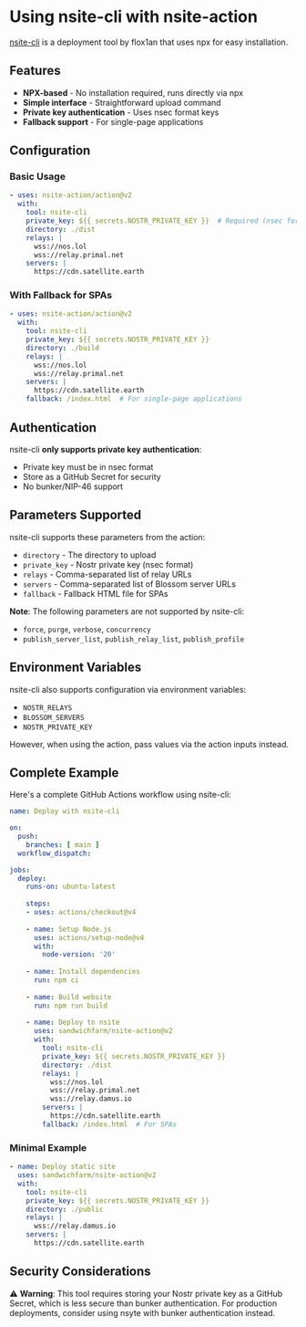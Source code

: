 # Using nsite-cli with nsite-action

[nsite-cli](https://github.com/flox1an/nsite-cli) is a deployment tool by flox1an that uses npx for easy installation.

## Features

- **NPX-based** - No installation required, runs directly via npx
- **Simple interface** - Straightforward upload command
- **Private key authentication** - Uses nsec format keys
- **Fallback support** - For single-page applications

## Configuration

### Basic Usage

```yaml
- uses: nsite-action/action@v2
  with:
    tool: nsite-cli
    private_key: ${{ secrets.NOSTR_PRIVATE_KEY }}  # Required (nsec format)
    directory: ./dist
    relays: |
      wss://nos.lol
      wss://relay.primal.net
    servers: |
      https://cdn.satellite.earth
```

### With Fallback for SPAs

```yaml
- uses: nsite-action/action@v2
  with:
    tool: nsite-cli
    private_key: ${{ secrets.NOSTR_PRIVATE_KEY }}
    directory: ./build
    relays: |
      wss://nos.lol
      wss://relay.primal.net
    servers: |
      https://cdn.satellite.earth
    fallback: /index.html  # For single-page applications
```

## Authentication

nsite-cli **only supports private key authentication**:
- Private key must be in nsec format
- Store as a GitHub Secret for security
- No bunker/NIP-46 support

## Parameters Supported

nsite-cli supports these parameters from the action:
- `directory` - The directory to upload
- `private_key` - Nostr private key (nsec format)
- `relays` - Comma-separated list of relay URLs
- `servers` - Comma-separated list of Blossom server URLs
- `fallback` - Fallback HTML file for SPAs

**Note**: The following parameters are not supported by nsite-cli:
- `force`, `purge`, `verbose`, `concurrency`
- `publish_server_list`, `publish_relay_list`, `publish_profile`

## Environment Variables

nsite-cli also supports configuration via environment variables:
- `NOSTR_RELAYS`
- `BLOSSOM_SERVERS`
- `NOSTR_PRIVATE_KEY`

However, when using the action, pass values via the action inputs instead.

## Complete Example

Here's a complete GitHub Actions workflow using nsite-cli:

```yaml
name: Deploy with nsite-cli

on:
  push:
    branches: [ main ]
  workflow_dispatch:

jobs:
  deploy:
    runs-on: ubuntu-latest
    
    steps:
    - uses: actions/checkout@v4
    
    - name: Setup Node.js
      uses: actions/setup-node@v4
      with:
        node-version: '20'
        
    - name: Install dependencies
      run: npm ci
      
    - name: Build website
      run: npm run build
      
    - name: Deploy to nsite
      uses: sandwichfarm/nsite-action@v2
      with:
        tool: nsite-cli
        private_key: ${{ secrets.NOSTR_PRIVATE_KEY }}
        directory: ./dist
        relays: |
          wss://nos.lol
          wss://relay.primal.net
          wss://relay.damus.io
        servers: |
          https://cdn.satellite.earth
        fallback: /index.html  # For SPAs
```

### Minimal Example

```yaml
- name: Deploy static site
  uses: sandwichfarm/nsite-action@v2
  with:
    tool: nsite-cli
    private_key: ${{ secrets.NOSTR_PRIVATE_KEY }}
    directory: ./public
    relays: |
      wss://relay.damus.io
    servers: |
      https://cdn.satellite.earth
```

## Security Considerations

⚠️ **Warning**: This tool requires storing your Nostr private key as a GitHub Secret, which is less secure than bunker authentication. For production deployments, consider using nsyte with bunker authentication instead.